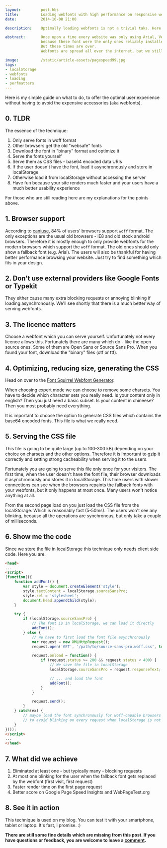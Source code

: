 ```yaml
---
layout:         post.hbs
title:          Loading webfonts with high performance on responsive websites
date:           2014-10-08 21:00

description:    Optimally loading webfonts is not a trivial taks. Here is a simple guide, how to do it. No blinking, no blocking.

abstract:       Once upon a time every website was only using Arial, Verdana, Garamond or Times New Roman for rendering the text,
                because these font were the only ones reliably installed on almost any computer.
                But these times are over.
                Webfonts are spread all over the internet, but we still don't really know, how to load them efficiently.

image:          /static/article-assets/pagespeed99.jpg
tags:
- localStorage
- webfonts
- loading
- perfmatters
---
```


Here is my simple guide on what to do, to offer the optimal user experience without having to avoid the expensive accessories (aka webfonts).

## 0. TLDR
The essence of the technique:
1. Only serve fonts in woff format
1. Other browsers get the old "websafe" fonts
1. Download the font in "binary" format and optimize it
1. Serve the fonts yourself
1. Serve them as CSS files - base64 encoded data URIs
1. If the user doesn't have the font, load it asynchronously and store in localStorage
1. Otherwise load it from localStorage without accessing the server
1. Have fun because your site renders much faster and your users have a much better usability experience

For those who are still reading here are my explanations for the points above.

## 1. Browser support
According to [caniuse](http://caniuse.com/#search=woff), 84% of users' browsers support `woff` format.
The only exceptions are the usual old browsers - IE8 and old stock android browsers.
Therefore it is mostly enough to only provide webfonts for the modern browsers which support the `woff` format.
The old ones should only show a fallback font (e.g. Arial).
The users will also be thankful for having better performance browsing your website. Just try to find something which fits in your design.

## 2. Don't use external providers like Google Fonts or Typekit
They either cause many extra blocking requests or annoying blinking if loading asynchronously.
We'll see shortly that there is a much better way of serving webfonts.

## 3. The licence matters
Choose a webfont which you can serve yourself. Unfortunately not every licence allows this.
Fortunately there are many which do - like the open source ones. Some of them are Open Sans or Source Sans Pro.
When you found your font, download the "binary" files (otf or ttf).

## 4. Optimizing, reducing size, generating the CSS
Head on over to the <a href="http://www.fontsquirrel.com/tools/webfont-generator">Font Squirrel Webfont Generator</a>.

When choosing expert mode we can choose to remove some charsets.
You have to decide which character sets you really need. Is your content only in english? Then you just need a basic subset.
Is your content in chineese? Then you most probably need everything.

It is important to choose the option to generate CSS files which contains the base64 encoded fonts. This file is what we really need.

## 5. Serving the CSS file
This file is going to be quite large (up to 100-300 kB) depending on your choice on charsets and the other options.
Therefore it is important to gzip it correctly and setting strong cacheability when serving it to the users.

Fortunately you are going to serve this file only once for your visitors.
The first time, when the user doesn't have the font file, their browser downloads it asynchronously and stores it in localStorage.
This time users with slower connections can see when the browsers repaints the fallback fonts with your webfonts, but it only happens at most once.
Many users won't notice anything at all.

From the second page load on you just load the CSS file from the localStorage. Which is reasonably fast (5-50ms).
The users won't see any blinking, because all the operations are synchronous, but only take a couple of milliseconds.

## 6. Show me the code
Since we store the file in localStorage this technique only needs client side code. Here you are.

```html
<head>
...
<script>
(function(){
    function addFont() {
        var style = document.createElement('style');
        style.textContent = localStorage.sourceSansPro;
        style.rel = 'stylesheet';
        document.head.appendChild(style);
    }

    try {
        if (localStorage.sourceSansPro) {
            // The font is in localStorage, we can load it directly
            addFont();
        } else {
            // We have to first load the font file asynchronously
            var request = new XMLHttpRequest();
            request.open('GET', '/path/to/source-sans-pro.woff.css', true);

            request.onload = function() {
                if (request.status >= 200 && request.status < 400) {
                    // We save the file in localStorage
                    localStorage.sourceSansPro = request.responseText;

                    // ... and load the font
                    addFont();
                }
            }

            request.send();
        }
    } catch(ex) {
        // maybe load the font synchronously for woff-capable browsers
        // to avoid blinking on every request when localStorage is not available
    }
}());
</script>
...
</head>
```

## 7. What did we achieve

1. Eliminated at least one - but typically many - blocking requests
1. At most one blinking for the user when the fallback font gets replaced by the webfont (first visit, first request)
1. Faster render time on the first page request
1. Better score on Google Page Speed Insights and WebPageTest.org

## 8. See it in action
This technique is used on my blog. You can test it with your smartphone, tablet or laptop. It's fast, I promise. :)

**There are still some fine details which are missing from this post.
If you have questions or feedback, you are welcome to leave a [comment](#comments).**